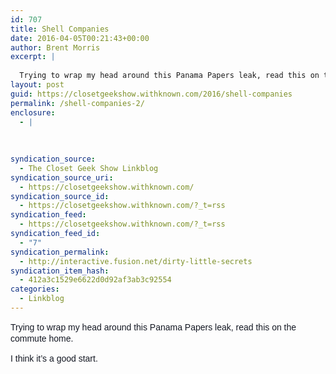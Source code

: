 ```yaml
---
id: 707
title: Shell Companies
date: 2016-04-05T00:21:43+00:00
author: Brent Morris
excerpt: |
  
  Trying to wrap my head around this Panama Papers leak, read this on the commute home.I think it's a good start.
layout: post
guid: https://closetgeekshow.withknown.com/2016/shell-companies
permalink: /shell-companies-2/
enclosure:
  - |
    
    
    
syndication_source:
  - The Closet Geek Show Linkblog
syndication_source_uri:
  - https://closetgeekshow.withknown.com/
syndication_source_id:
  - https://closetgeekshow.withknown.com/?_t=rss
syndication_feed:
  - https://closetgeekshow.withknown.com/?_t=rss
syndication_feed_id:
  - "7"
syndication_permalink:
  - http://interactive.fusion.net/dirty-little-secrets
syndication_item_hash:
  - 412a3c1529e6622d0d92af3ab3c92554
categories:
  - Linkblog
---
```

<div class="known-bookmark">
  <p>
    <span style="color: #141823; font-family: helvetica, arial, sans-serif; line-height: 18px; white-space: pre-wrap;">Trying to wrap my head around this Panama Papers leak, read this on the commute home.</span>
  </p>
  
  <p>
    <span style="color: #141823; font-family: helvetica, arial, sans-serif; line-height: 18px; white-space: pre-wrap;">I think it&#8217;s a good start.</span>
  </p>
</div>
